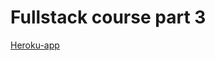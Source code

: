 <h1>Fullstack course part 3</h1>

<a href="https://aqueous-plateau-30417.herokuapp.com/">Heroku-app</a>
